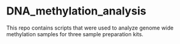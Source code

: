 # DNA_methylation_analysis
This repo contains scripts that were used to analyze genome wide methylation samples for three sample preparation kits. 
